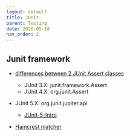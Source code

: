 ```yaml
---
layout: default
title: JUnit
parent: Testing
date: 2020-05-18
nav_order: 2
---
```


## Junit framework

- [differences between 2 JUnit Assert classes](https://stackoverflow.com/a/291074)
  - JUnit 3.X: junit.framework.Assert
  - JUnit 4.X: org.junit.Assert
- JUnit 5.X: org.junit.jupiter.api
  - [JUnit-5-Intro](https://javacan.tistory.com/entry/JUnit-5-Intro)

- [Hamcrest matcher](https://www.lesstif.com/java/hamcrest-junit-test-case-18219426.html)

